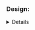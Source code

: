 ### Design:
<details about implementation such as data structures and algorithms used>
for this problem I used a dicionary and a list. The idea was to create a list to keep track on the calls made on the items on my cache so I can easily delete the one tha was least used when needed because to search.

### Time Complexity:
<Big O notation with brief explanation>

I search only on the dicionary so is O(1) to find the data


### Space Complexity:
<Big O notation with brief explanation>
